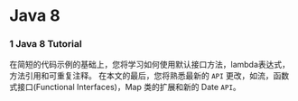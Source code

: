 # Java 8

### 1 Java 8 Tutorial

 在简短的代码示例的基础上，您将学习如何使用默认接口方法，lambda表达式，方法引用和可重复注释。 在本文的最后，您将熟悉最新的 `API` 更改，如流，函数式接口(Functional Interfaces)，Map 类的扩展和新的 Date `API`。